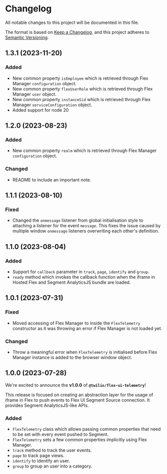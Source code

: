# Changelog

All notable changes to this project will be documented in this file.

The format is based on [Keep a Changelog](https://keepachangelog.com/en/1.0.0/),
and this project adheres to [Semantic Versioning](https://semver.org/spec/v2.0.0.html).

## 1.3.1 (2023-11-20)

### Added
- New common property `isEmployee` which is retrieved through Flex Manager `configuration` object.
- New common property `flexUserRole` which is retrieved through Flex Manager `user` object.
- New common property `instanceSid` which is retrieved through Flex Manager `serviceConfiguration` object.
- Added support for node 20

## 1.2.0 (2023-08-23)

### Added
- New common property `realm` which is retrieved through Flex Manager `configuration` object.

### Changed
- README to include an important note.

## 1.1.1 (2023-08-10)

### Fixed
- Changed the `onmessage` listener from global initialisation style to attaching a listener for the event `message`. This fixes the issue caused by multiple window `onmessage` listeners overwriting each other's definition.

## 1.1.0 (2023-08-04)

### Added
- Support for `callback` parameter in `track`, `page`, `identify` and `group`.
- `ready` method which invokes the callback function when the iframe in Hosted Flex and Segment AnalyticsJS bundle are loaded.

## 1.0.1 (2023-07-31)

### Fixed
- Moved accessing of Flex Manager to inside the `FlexTelemetry` constructor as it was throwing an error if Flex Manager is not loaded yet.

### Changed
- Throw a meaningful error when `FlexTelemetry` is initialised before Flex Manager instance is added to the browser window object.

## 1.0.0 (2023-07-28)

We're excited to announce the **v1.0.0** of **`@twilio/flex-ui-telemetry`**!

This release is focused on creating an abstraction layer for the usage of iframe in Flex to push events to Flex UI Segment Source connection. It provides Segment AnalyticsJS-like APIs.

### Added

- `FlexTelemetry` class which allows passing common properties that need to be set with every event pushed to Segment.
- `FlexTelemetry` sets a few common properties implicitly using Flex Manager.
- `track` method to track the user events.
- `page` to track page views.
- `identify` to identify an user.
- `group` to group an user into a category.